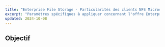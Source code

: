 ```yaml
---
title: "Enterprise File Storage - Particularités des clients NFS Microsoft Windows"
excerpt: "Paramètres spécifiques à appliquer concernant l'offre Enterprise File Storage"
updated: 2024-10-08
---
```


## Objectif


